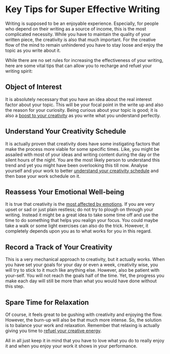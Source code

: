 # Key Tips for Super Effective Writing

Writing is supposed to be an enjoyable experience. Especially, for people who depend on their writing as a source of income, this is the most complicated necessity. While you have to maintain the quality of your written piece, the creativity is also that much important. For the creative flow of the mind to remain unhindered you have to stay loose and enjoy the topic as you write about it. 

While there are no set rules for increasing the effectiveness of your writing, here are some vital tips that can allow you to recharge and refuel your writing spirit:

## Object of Interest

It is absolutely necessary that you have an idea about the real interest factor about your topic. This will be your focal point in the write up and also the reason for your curiosity. Being curious about your topic is good; it is also a <a href="http://www.findallanswers.com/enhance-creativity-2/">boost to your creativity</a> as you write what you understand perfectly. 

## Understand Your Creativity Schedule

It is actually proven that creativity does have some instigating factors that make the process more viable for some specific times. Like, you might be assailed with most of your ideas and writing content during the day or the silent hours of the night. You are the most likely person to understand this trend and yet you might have been overlooking this till now. Analyse yourself and your work to better <a href="http://poetrynprogress.com/2010/03/15/the-creative-process-unveiled-tapping-into-your-creativity/">understand your creativity schedule</a> and then base your work schedule on it.

## Reassess Your Emotional Well-being

It is true that creativity is the <a href="http://www.aliceboyes.com/creativity/">most affected by emotions</a>. If you are very upset or sad or just plain restless; do not try to plough on through your writing. Instead it might be a great idea to take some time off and use the time to do something that helps you realign your focus. You could maybe take a walk or some light exercises can also do the trick. However, it completely depends upon you as to what works for you in this regard.

## Record a Track of Your Creativity

This is a very mechanical approach to creativity, but it actually works. When you have set your goals for your day or even a week, creativity wise, you will try to stick to it much like anything else. However, also be patient with your-self. You will not reach the goals half of the time. Yet, the progress you make each day will still be more than what you would have done without this step.

## Spare Time for Relaxation

Of course, it feels great to be gushing with creativity and enjoying the flow. However, the burn-up will also be that much more intense. So, the solution is to balance your work and relaxation. Remember that relaxing is actually giving you time to <a href="http://www.perfectexperts.com/5-things-to-recharge-your-creativity.html">refuel your creative energy</a>. 

All in all just keep it in mind that you have to love what you do to really enjoy it and when you enjoy your work it shows in your performance.